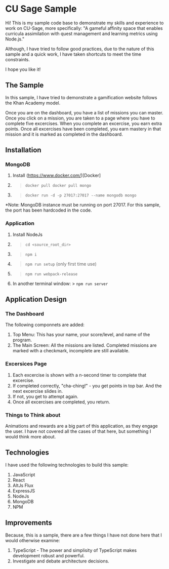# CU Sage Sample

Hi!  This is my sample code base to demonstrate my skills and experience to work on CU-Sage, more specifically: "A gameful affinity space that enables curricula assimilation with quest management and learning metrics using Node.js."

Although, I have tried to follow good practices, due to the nature of this sample and a quick work, I have taken shortcuts to meet the time constraints.

I hope you like it!

## The Sample

In this sample, I have tried to demonstrate a gamification website follows the Khan Academy model.

Once you are on the dashboard, you have a list of missions you can master. Once you click on a mission, you are taken to a page where you have to complete five excercises. When you complete an excercise, you earn extra points. Once all excercises have been completed, you earn mastery in that mission and it is marked as completed in the dashboard.

## Installation

### MongoDB

1. Install (https://www.docker.com/)[Docker]
2. > `docker pull docker pull mongo`
3. > `docker run -d -p 27017:27017 --name mongodb mongo`

*Note: MongoDB instance must be running on port 27017. For this sample, the port has been hardcoded in the code.

### Application

1. Install NodeJs
2. > `cd <source_root_dir>`
3. > `npm i`
4. > `npm run setup` (only first time use)
5. > `npm run webpack-release`
6. In another terminal window: > `npm run server`

## Application Design

### The Dashboard
The following componnets are added:
1. Top Menu: This has your name, your score/level, and name of the program.
2. The Main Screen: All the missions are listed. Completed missions are marked with a checkmark, incomplete are still available.

### Excersices Page

1. Each excercise is shown with a n-second timer to complete that excercise.
2. If completed correctly, "cha-ching!" - you get points in top bar. And the next excercise slides in.
3. If not, you get to attempt again.
4. Once all excercises are completed, you return.

### Things to Think about

Animations and rewards are a big part of this application, as they engage the user. I have not covered all the cases of that here, but something I would think more about.

## Technologies
I have used the following technologies to build this sample:
1. JavaScript
2. React
3. AltJs Flux
4. ExpressJS
5. NodeJs
6. MongoDB
7. NPM

## Improvements
Because, this is a sample, there are a few things I have not done here that I would otherwise examine:

1. TypeScript - The power and simplisity of TypeScript makes development robust and powerful.
2. Investigate and debate architecture decisions.
